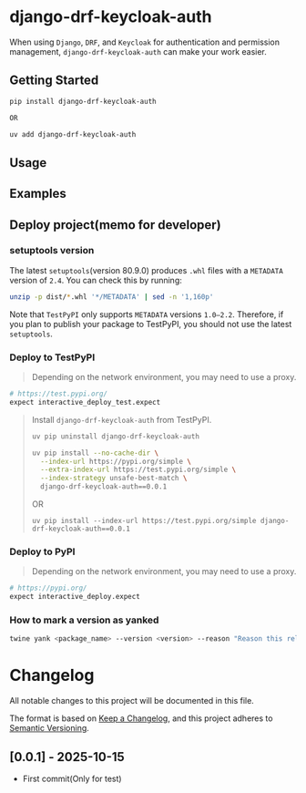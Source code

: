 # django-drf-keycloak-auth

When using `Django`, `DRF`, and `Keycloak` for authentication and permission management, `django-drf-keycloak-auth` can make your work easier.

## Getting Started

```bash
pip install django-drf-keycloak-auth

OR

uv add django-drf-keycloak-auth
```

## Usage

## Examples

## Deploy project(memo for developer)

### setuptools version

The latest `setuptools`(version 80.9.0) produces `.whl` files with a `METADATA` version of `2.4`. You can check this by running:

```bash
unzip -p dist/*.whl '*/METADATA' | sed -n '1,160p'
```

Note that `TestPyPI` only supports `METADATA` versions `1.0–2.2`. Therefore, if you plan to publish your package to TestPyPI, you should not use the latest `setuptools`.

### Deploy to TestPyPI

> Depending on the network environment, you may need to use a proxy.

```bash
# https://test.pypi.org/
expect interactive_deploy_test.expect
```

> Install `django-drf-keycloak-auth` from TestPyPI.
>
> ```bash
> uv pip uninstall django-drf-keycloak-auth
> 
> uv pip install --no-cache-dir \
>   --index-url https://pypi.org/simple \
>   --extra-index-url https://test.pypi.org/simple \
>   --index-strategy unsafe-best-match \
>   django-drf-keycloak-auth==0.0.1
> ```
>
> OR
>
> `uv pip install --index-url https://test.pypi.org/simple django-drf-keycloak-auth==0.0.1`

### Deploy to PyPI

> Depending on the network environment, you may need to use a proxy.

```bash
# https://pypi.org/
expect interactive_deploy.expect
```

### How to mark a version as yanked

```bash
twine yank <package_name> --version <version> --reason "Reason this release was yanked: Yanked due to <reason>"
```


# Changelog

All notable changes to this project will be documented in this file.

The format is based on [Keep a Changelog](https://keepachangelog.com/en/1.0.0/), and this
project adheres to [Semantic Versioning](https://semver.org/spec/v2.0.0.html).

## [0.0.1] - 2025-10-15

-   First commit(Only for test)



